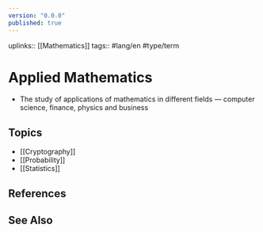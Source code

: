 ```yaml
---
version: "0.0.0"
published: true
---
```

uplinks:: [[Mathematics]]
tags:: #lang/en #type/term 
# Applied Mathematics
- The study of applications of mathematics in different fields — computer science, finance, physics and business

## Topics
- [[Cryptography]]
- [[Probability]]
- [[Statistics]]
## References

## See Also
